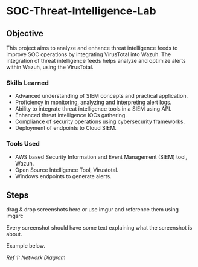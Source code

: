 # SOC-Threat-Intelligence-Lab

## Objective
This project aims to analyze and enhance threat intelligence feeds to improve SOC operations by integrating VirusTotal into Wazuh. The integration of threat intelligence feeds helps analyze and optimize alerts within Wazuh, using the VirusTotal.

### Skills Learned

- Advanced understanding of SIEM concepts and practical application.
- Proficiency in monitoring, analyzing and interpreting alert logs.
- Ability to integrate threat intelligence tools in a SIEM using API.
- Enhanced threat intelligence IOCs gathering.
- Compliance of security operations using cybersecurity frameworks.
- Deployment of endpoints to Cloud SIEM.

### Tools Used
- AWS based Security Information and Event Management (SIEM) tool, Wazuh.
- Open Source Intelligence Tool, Virustotal.
- Windows endpoints to generate alerts.

## Steps
drag & drop screenshots here or use imgur and reference them using imgsrc

Every screenshot should have some text explaining what the screenshot is about.

Example below.

*Ref 1: Network Diagram*
